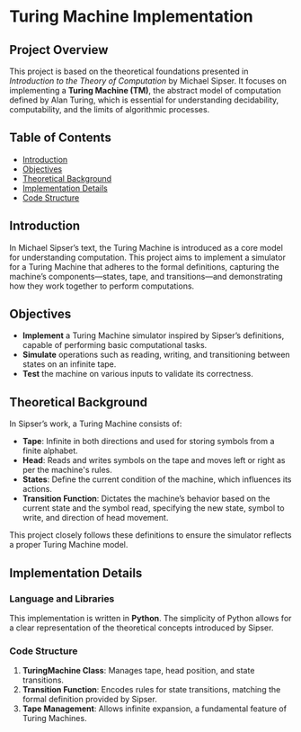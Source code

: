 # Turing Machine Implementation

## Project Overview
This project is based on the theoretical foundations presented in *Introduction to the Theory of Computation* by Michael Sipser. It focuses on implementing a **Turing Machine (TM)**, the abstract model of computation defined by Alan Turing, which is essential for understanding decidability, computability, and the limits of algorithmic processes.

## Table of Contents
- [Introduction](#introduction)
- [Objectives](#objectives)
- [Theoretical Background](#theoretical-background)
- [Implementation Details](#implementation-details)
- [Code Structure](#code-structure)

## Introduction
In Michael Sipser’s text, the Turing Machine is introduced as a core model for understanding computation. This project aims to implement a simulator for a Turing Machine that adheres to the formal definitions, capturing the machine’s components—states, tape, and transitions—and demonstrating how they work together to perform computations.

## Objectives
- **Implement** a Turing Machine simulator inspired by Sipser’s definitions, capable of performing basic computational tasks.
- **Simulate** operations such as reading, writing, and transitioning between states on an infinite tape.
- **Test** the machine on various inputs to validate its correctness.

## Theoretical Background
In Sipser’s work, a Turing Machine consists of:
- **Tape**: Infinite in both directions and used for storing symbols from a finite alphabet.
- **Head**: Reads and writes symbols on the tape and moves left or right as per the machine's rules.
- **States**: Define the current condition of the machine, which influences its actions.
- **Transition Function**: Dictates the machine’s behavior based on the current state and the symbol read, specifying the new state, symbol to write, and direction of head movement.

This project closely follows these definitions to ensure the simulator reflects a proper Turing Machine model.

## Implementation Details
### Language and Libraries
This implementation is written in **Python**. The simplicity of Python allows for a clear representation of the theoretical concepts introduced by Sipser.

### Code Structure
1. **TuringMachine Class**: Manages tape, head position, and state transitions.
2. **Transition Function**: Encodes rules for state transitions, matching the formal definition provided by Sipser.
3. **Tape Management**: Allows infinite expansion, a fundamental feature of Turing Machines.